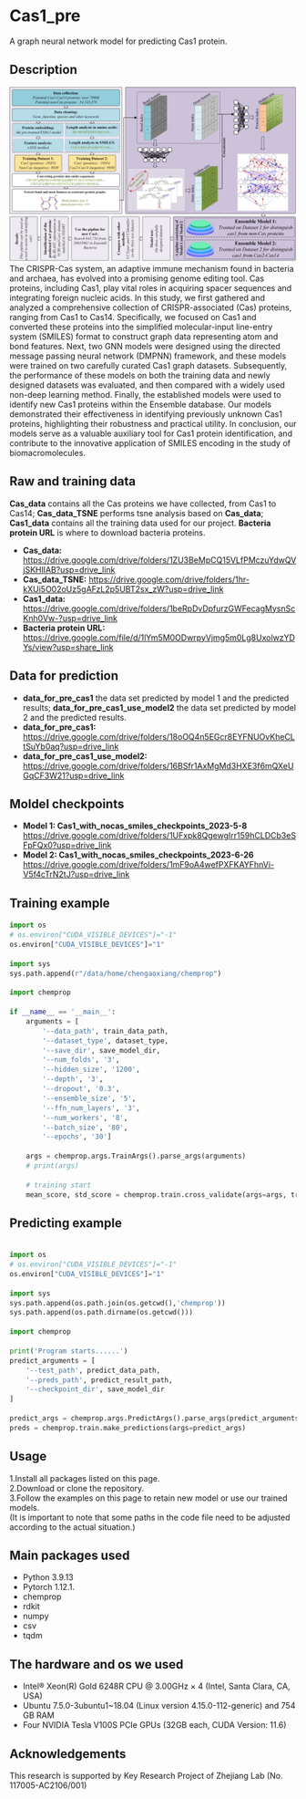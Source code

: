 # Cas1_pre
A graph neural network model for predicting Cas1 protein.

Description
-----------
![image](https://github.com/chengaoxiang1985/Cas1_pre/blob/main/graph%20abstract.png)
The CRISPR-Cas system, an adaptive immune mechanism found in bacteria and archaea, has evolved into a promising genome editing tool. Cas proteins, including Cas1, play vital roles in acquiring spacer sequences and integrating foreign nucleic acids. In this study, we first gathered and analyzed a comprehensive collection of CRISPR-associated (Cas) proteins, ranging from Cas1 to Cas14. Specifically, we focused on Cas1 and converted these proteins into the simplified molecular-input line-entry system (SMILES) format to construct graph data representing atom and bond features. Next, two GNN models were designed using the directed message passing neural network (DMPNN) framework, and these models were trained on two carefully curated Cas1 graph datasets. Subsequently, the performance of these models on both the training data and newly designed datasets was evaluated, and then compared with a widely used non-deep learning method. Finally, the established models were used to identify new Cas1 proteins within the Ensemble database. Our models demonstrated their effectiveness in identifying previously unknown Cas1 proteins, highlighting their robustness and practical utility. In conclusion, our models serve as a valuable auxiliary tool for Cas1 protein identification, and contribute to the innovative application of SMILES encoding in the study of biomacromolecules.

Raw and training data
----------
**Cas_data** contains all the Cas proteins we have collected, from Cas1 to Cas14; **Cas_data_TSNE** performs tsne analysis based on **Cas_data**; **Cas1_data** contains all the training data used for our project.  **Bacteria protein URL** is where to download bacteria proteins.  
- **Cas_data:** https://drive.google.com/drive/folders/1ZU3BeMpCQ15VLfPMczuYdwQVjSKHlIAB?usp=drive_link  
- **Cas_data_TSNE:** https://drive.google.com/drive/folders/1hr-kXUi5O02oUz5gAFzL2p5UBT2sx_zW?usp=drive_link  
- **Cas1_data:** https://drive.google.com/drive/folders/1beRpDvDpfurzGWFecagMysnScKnh0Vw-?usp=drive_link  
- **Bacteria protein URL:** https://drive.google.com/file/d/1lYm5M0ODwrpyVjmg5m0Lg8UxolwzYDYs/view?usp=share_link

Data for prediction
----------
- **data_for_pre_cas1** the data set predicted by model 1 and the predicted results; **data_for_pre_cas1_use_model2** the data set predicted by model 2 and the predicted results.  
- **data_for_pre_cas1:** https://drive.google.com/drive/folders/18oOQ4n5EGcr8EYFNUOvKheCLtSuYb0aq?usp=drive_link  
- **data_for_pre_cas1_use_model2:** https://drive.google.com/drive/folders/16BSfr1AxMgMd3HXE3f6mQXeUGqCF3W21?usp=drive_link  

Moldel checkpoints
----------
- **Model 1: Cas1_with_nocas_smiles_checkpoints_2023-5-8**  
  https://drive.google.com/drive/folders/1UFxpk8QgewgIrr159hCLDCb3eSFpFQx0?usp=drive_link  
- **Model 2: Cas1_with_nocas_smiles_checkpoints_2023-6-26**  
  https://drive.google.com/drive/folders/1mF9oA4wefPXFKAYFhnVi-V5f4cTrN2tJ?usp=drive_link  

Training example
----------
```python
import os
# os.environ["CUDA_VISIBLE_DEVICES"]="-1"  
os.environ["CUDA_VISIBLE_DEVICES"]="1"  

import sys
sys.path.append(r"/data/home/chengaoxiang/chemprop")

import chemprop

if __name__ == '__main__':
    arguments = [
        '--data_path', train_data_path, 
        '--dataset_type', dataset_type, 
        '--save_dir', save_model_dir,
        '--num_folds', '3',
        '--hidden_size', '1200',
        '--depth', '3',
        '--dropout', '0.3',
        '--ensemble_size', '5',
        '--ffn_num_layers', '3',
        '--num_workers', '8',
        '--batch_size', '80',
        '--epochs', '30']

    args = chemprop.args.TrainArgs().parse_args(arguments) 
    # print(args)

    # training start
    mean_score, std_score = chemprop.train.cross_validate(args=args, train_func=chemprop.train.run_training)
```

Predicting example
----------
```python

import os
# os.environ["CUDA_VISIBLE_DEVICES"]="-1"
os.environ["CUDA_VISIBLE_DEVICES"]="1"

import sys
sys.path.append(os.path.join(os.getcwd(),'chemprop')) 
sys.path.append(os.path.dirname(os.getcwd()))

import chemprop

print('Program starts......')
predict_arguments = [
    '--test_path', predict_data_path,
    '--preds_path', predict_result_path,
    '--checkpoint_dir', save_model_dir
]

predict_args = chemprop.args.PredictArgs().parse_args(predict_arguments)
preds = chemprop.train.make_predictions(args=predict_args)
```

Usage
----------
1.Install all packages listed on this page.  
2.Download or clone the repository.  
3.Follow the examples on this page to retain new model or use our trained models.  
(It is important to note that some paths in the code file need to be adjusted according to the actual situation.)

Main packages used
----------
- Python 3.9.13  
- Pytorch 1.12.1.  
- chemprop
- rdkit
- numpy
- csv
- tqdm

The hardware and os we used
----------
- Intel® Xeon(R) Gold 6248R CPU @ 3.00GHz × 4 (Intel, Santa Clara, CA, USA)  
- Ubuntu 7.5.0-3ubuntu1~18.04 (Linux version 4.15.0-112-generic) and 754 GB RAM  
- Four NVIDIA Tesla V100S PCIe GPUs (32GB each, CUDA Version: 11.6)

Acknowledgements
----------
This research is supported by Key Research Project of Zhejiang Lab (No. 117005-AC2106/001)
